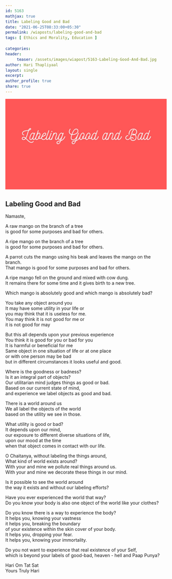 ```yaml
--- 
id: 5163
mathjax: true  
title: Labeling Good and Bad
date: "2021-06-25T08:33:00+05:30"
permalink: /wiaposts/labeling-good-and-bad
tags: [ Ethics and Morality, Education ]    

categories: 
header:
     teaser: /assets/images/wiapost/5163-Labeling-Good-And-Bad.jpg
author: Hari Thapliyaal 
layout: single 
excerpt:  
author_profile: true 
share: true 
---
```


![Labeling Good and Bad](/assets/images/wiapost/5163-Labeling-Good-And-Bad.jpg)

## Labeling Good and Bad

    
Namaste,    
    
A raw mango on the branch of a tree    
is good for some purposes and bad for others.    
    
A ripe mango on the branch of a tree    
is good for some purposes and bad for others.    
    
A parrot cuts the mango using his beak and leaves the mango on the branch.     
That mango is good for some purposes and bad for others.    
    
A ripe mango fell on the ground and mixed with cow dung.     
It remains there for some time and it gives birth to a new tree.    
    
Which mango is absolutely good and which mango is absolutely bad?    
    
You take any object around you    
It may have some utility in your life or     
you may think that it is useless for me.    
You may think it is not good for me or     
it is not good for may    
    
But this all depends upon your previous experience    
You think it is good for you or bad for you    
It is harmful or beneficial for me    
Same object in one situation of life or at one place     
or with one person may be bad     
but in different circumstances it looks useful and good.    
    
Where is the goodness or badness?    
Is it an integral part of objects?    
Our utilitarian mind judges things as good or bad.    
Based on our current state of mind,     
and experience we label objects as good and bad.    
    
There is a world around us    
We all label the objects of the world     
based on the utility we see in those.    
    
What utility is good or bad?    
It depends upon our mind,     
our exposure to different diverse situations of life,     
upon our mood at the time     
when that object comes in contact with our life.    
    
O Chaitanya, without labeling the things around,    
What kind of world exists around?    
With your and mine we pollute real things around us.    
With your and mine we decorate these things in our mind.    
    
Is it possible to see the world around     
the way it exists and without our labeling efforts?    
    
Have you ever experienced the world that way?    
Do you know your body is also one object of the world like your clothes?    
    
Do you know there is a way to experience the body?    
It helps you, knowing your vastness    
it helps you, breaking the boundary    
of your existence within the skin cover of your body.    
It helps you, dropping your fear.    
It helps you, knowing your immortality.    
    
Do you not want to experience that real existence of your Self,    
which is beyond your labels of good-bad, heaven - hell and Paap Punya?    
    
Hari Om Tat Sat     
Yours Truly Hari    

